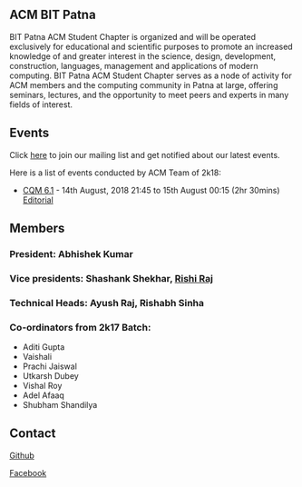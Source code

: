 ## ACM BIT Patna

BIT Patna ACM Student Chapter is organized and will be operated exclusively for educational and scientific purposes to promote an increased knowledge of and greater interest in the science, design, development, construction, languages, management and applications of modern computing. BIT Patna ACM Student Chapter serves as a node of activity for ACM members and the computing community in Patna at large, offering seminars, lectures, and the opportunity to meet peers and experts in many fields of interest.

## Events
Click [here](https://groups.google.com/forum/#!forum/acm-bit-patna) to join our mailing list and get notified about our latest events.

Here is a list of events conducted by ACM Team of 2k18:

* [CQM 6.1](https://www.hackerrank.com/cqm-6-1) - 14th August, 2018 21:45 to 15th August 00:15 (2hr 30mins) [Editorial](/CQM-6.1-Editorials)

## Members

### President: Abhishek Kumar

### Vice presidents: Shashank Shekhar, [Rishi Raj](https://rishiraj.me)

### Technical Heads: Ayush Raj, Rishabh Sinha

### Co-ordinators from 2k17 Batch: 
* Aditi Gupta
* Vaishali
* Prachi Jaiswal
* Utkarsh Dubey
* Vishal Roy
* Adel Afaaq
* Shubham Shandilya


## Contact
[Github](http://github.com/acmbitpatna)

[Facebook](https://www.facebook.com/acmbitpatna)
